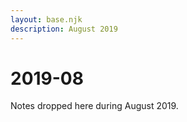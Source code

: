 ```yaml
---
layout: base.njk
description: August 2019
---
```


# 2019-08

Notes dropped here during August 2019.